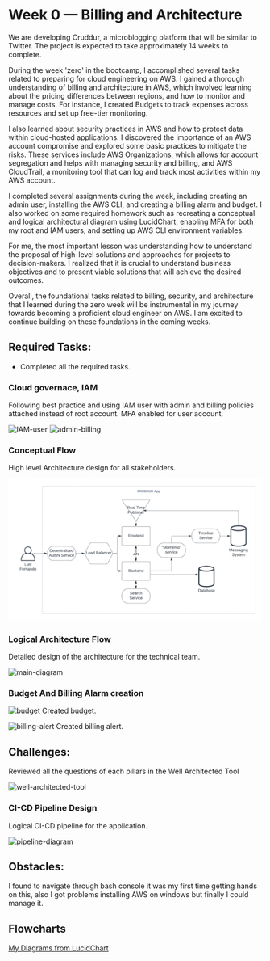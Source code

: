 # Week 0 — Billing and Architecture

We are developing Cruddur, a microblogging platform that will be similar to Twitter. The project is expected to take approximately 14 weeks to complete.

During the week 'zero' in the bootcamp, I accomplished several tasks related to preparing for cloud engineering on AWS. I gained a thorough understanding of billing and architecture in AWS, which involved learning about the pricing differences between regions, and how to monitor and manage costs. For instance, I created Budgets to track expenses across resources and set up free-tier monitoring.

I also learned about security practices in AWS and how to protect data within cloud-hosted applications. I discovered the importance of an AWS account compromise and explored some basic practices to mitigate the risks. These services include AWS Organizations, which allows for account segregation and helps with managing security and billing, and AWS CloudTrail, a monitoring tool that can log and track most activities within my AWS account.

I completed several assignments during the week, including creating an admin user, installing the AWS CLI, and creating a billing alarm and budget. I also worked on some required homework such as recreating a conceptual and logical architectural diagram using LucidChart, enabling MFA for both my root and IAM users, and setting up AWS CLI environment variables.

For me, the most important lesson was understanding how to understand the proposal of high-level solutions and approaches for projects to decision-makers. I realized that it is crucial to understand business objectives and to present viable solutions that will achieve the desired outcomes.

Overall, the foundational tasks related to billing, security, and architecture that I learned during the zero week will be instrumental in my journey towards becoming a proficient cloud engineer on AWS. I am excited to continue building on these foundations in the coming weeks.


## Required Tasks:

- Completed all the required tasks.

### Cloud governace, IAM

Following best practice and using IAM user with admin and billing policies attached instead of root account. MFA enabled for user account.

![IAM-user](assets/week0-user.png)
![admin-billing](assets/week0-adminbilling.png)

### Conceptual Flow

High level Architecture design for all stakeholders.

![conceptual](../_docs/assets/CRUDDUR-Napkin-flow.png)

### Logical Architecture Flow

Detailed design of the architecture for the technical team.

![main-diagram](assets/week0-logical-diagram-main.png)

### Budget And Billing Alarm creation

![budget](assets/budget-aws.png)
Created budget.

![billing-alert](assets/week0-billing-alert.png)
Created billing alert.

## Challenges:

Reviewed all the questions of each pillars in the Well Architected Tool

![well-architected-tool](assets/week0-well-architected.png)

### CI-CD Pipeline Design

Logical CI-CD pipeline for the application.

![pipeline-diagram](assets/week0-logical-diagram-pipeline.png)

## Obstacles:

I found to navigate through bash console it was my first time getting hands on this, also I got problems installing AWS on windows but finally I could manage it.

## Flowcharts
[My Diagrams from LucidChart](https://lucid.app/folder/invitations/accept/inv_f0c1c240-0da6-4a90-98de-e729db89f7d1)

